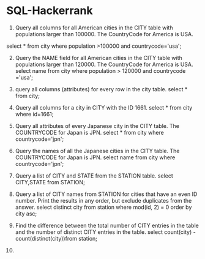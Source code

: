 # SQL-Hackerrank
1. Query all columns for all American cities in the CITY table with populations larger than 100000. The CountryCode for America is USA.

select * 
from city 
where population >100000 and countrycode='usa';

2. Query the NAME field for all American cities in the CITY table with populations larger than 120000. The CountryCode for America is USA.
 select name
from city 
where population > 120000 and countrycode ='usa';

3. query all columns (attributes) for every row in the city table.
select * 
from city;

4. Query all columns for a city in CITY with the ID 1661.
select * 
from city
where id=1661;

5. Query all attributes of every Japanese city in the CITY table. The COUNTRYCODE for Japan is JPN.
 select *
from city
where 
 countrycode='jpn';
 
6. Query the names of all the Japanese cities in the CITY table. The COUNTRYCODE for Japan is JPN.
select name
from city
where countrycode='jpn';

7. Query a list of CITY and STATE from the STATION table.
select CITY,STATE
from STATION;

8. Query a list of CITY names from STATION for cities that have an even ID number. Print the results in any order, but exclude duplicates from the answer.
select distinct city
from station
where mod(id, 2) = 0 order by city asc;

9. Find the difference between the total number of CITY entries in the table and the number of distinct CITY entries in the table.
select count(city) - count(distinct(city))from station;

10.
